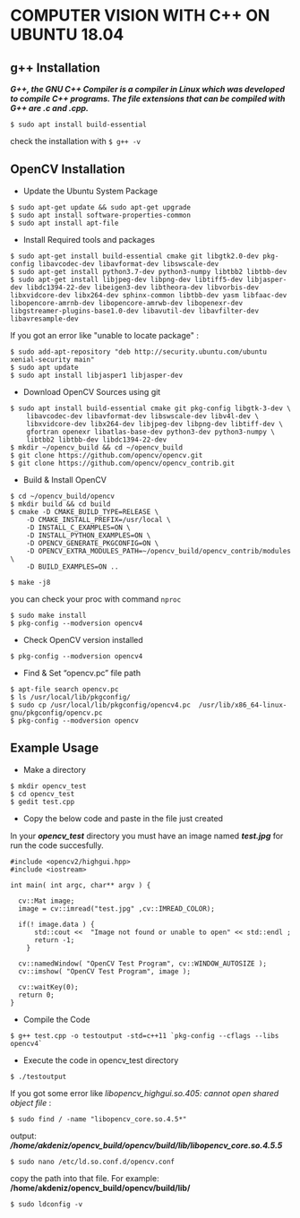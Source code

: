 # COMPUTER VISION WITH C++ ON UBUNTU 18.04

## g++ Installation

***G++, the GNU C++ Compiler is a compiler in Linux which was developed to compile C++ programs. The file extensions that can be compiled with G++ are .c and .cpp.***

```$ sudo apt install build-essential```

check the installation with ```$ g++ -v```

## OpenCV Installation

* Update the Ubuntu System Package
```
$ sudo apt-get update && sudo apt-get upgrade
$ sudo apt install software-properties-common
$ sudo apt install apt-file
```
* Install Required tools and packages

```
$ sudo apt-get install build-essential cmake git libgtk2.0-dev pkg-config libavcodec-dev libavformat-dev libswscale-dev
$ sudo apt-get install python3.7-dev python3-numpy libtbb2 libtbb-dev
$ sudo apt-get install libjpeg-dev libpng-dev libtiff5-dev libjasper-dev libdc1394-22-dev libeigen3-dev libtheora-dev libvorbis-dev libxvidcore-dev libx264-dev sphinx-common libtbb-dev yasm libfaac-dev libopencore-amrnb-dev libopencore-amrwb-dev libopenexr-dev libgstreamer-plugins-base1.0-dev libavutil-dev libavfilter-dev libavresample-dev
```
If you got an error like "unable to locate package" :

```
$ sudo add-apt-repository "deb http://security.ubuntu.com/ubuntu xenial-security main"
$ sudo apt update
$ sudo apt install libjasper1 libjasper-dev
```
* Download OpenCV Sources using git

```
$ sudo apt install build-essential cmake git pkg-config libgtk-3-dev \
    libavcodec-dev libavformat-dev libswscale-dev libv4l-dev \
    libxvidcore-dev libx264-dev libjpeg-dev libpng-dev libtiff-dev \
    gfortran openexr libatlas-base-dev python3-dev python3-numpy \
    libtbb2 libtbb-dev libdc1394-22-dev
$ mkdir ~/opencv_build && cd ~/opencv_build
$ git clone https://github.com/opencv/opencv.git
$ git clone https://github.com/opencv/opencv_contrib.git

```

* Build & Install OpenCV

```
$ cd ~/opencv_build/opencv
$ mkdir build && cd build
$ cmake -D CMAKE_BUILD_TYPE=RELEASE \
    -D CMAKE_INSTALL_PREFIX=/usr/local \
    -D INSTALL_C_EXAMPLES=ON \
    -D INSTALL_PYTHON_EXAMPLES=ON \
    -D OPENCV_GENERATE_PKGCONFIG=ON \
    -D OPENCV_EXTRA_MODULES_PATH=~/opencv_build/opencv_contrib/modules \
    -D BUILD_EXAMPLES=ON ..
```


``` 	
$ make -j8
```
you can check your proc with command ```nproc``` 

```
$ sudo make install
$ pkg-config --modversion opencv4

```
* Check OpenCV version installed

```
$ pkg-config --modversion opencv4
```

* Find & Set “opencv.pc” file path 

```
$ apt-file search opencv.pc
$ ls /usr/local/lib/pkgconfig/
$ sudo cp /usr/local/lib/pkgconfig/opencv4.pc  /usr/lib/x86_64-linux-gnu/pkgconfig/opencv.pc
$ pkg-config --modversion opencv
```


## Example Usage

* Make a directory

```
$ mkdir opencv_test
$ cd opencv_test
$ gedit test.cpp
```
* Copy the below code and paste in the file just created

In your ***opencv_test*** directory you must have an image named ***test.jpg*** for run the code succesfully.
```
#include <opencv2/highgui.hpp>
#include <iostream>
 
int main( int argc, char** argv ) {
  
  cv::Mat image;
  image = cv::imread("test.jpg" ,cv::IMREAD_COLOR);
  
  if(! image.data ) {
      std::cout <<  "Image not found or unable to open" << std::endl ;
      return -1;
    }
  
  cv::namedWindow( "OpenCV Test Program", cv::WINDOW_AUTOSIZE );
  cv::imshow( "OpenCV Test Program", image );
  
  cv::waitKey(0);
  return 0;
}
```

* Compile the Code

```
$ g++ test.cpp -o testoutput -std=c++11 `pkg-config --cflags --libs opencv4`
```

* Execute the code in opencv_test directory

```
$ ./testoutput
```
If you got some error like *libopencv_highgui.so.405: cannot open shared object file* :

``` 
$ sudo find / -name "libopencv_core.so.4.5*" 
```
output: ***/home/akdeniz/opencv_build/opencv/build/lib/libopencv_core.so.4.5.5***

```
$ sudo nano /etc/ld.so.conf.d/opencv.conf
```
copy the path into that file. For example: **/home/akdeniz/opencv_build/opencv/build/lib/**

```
$ sudo ldconfig -v
```